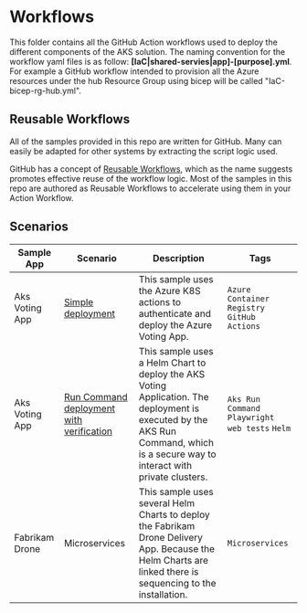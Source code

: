 # Workflows

This folder contains all the GitHub Action workflows used to deploy the different components of the AKS solution. The naming convention for the workflow yaml files is as follow:
**[IaC|shared-servies|app]-[purpose].yml**. 
For example a GitHub workflow intended to provision all the Azure resources under the hub Resource Group using bicep will be called "IaC-bicep-rg-hub.yml". 
 
## Reusable Workflows

All of the samples provided in this repo are written for GitHub. Many can easily be adapted for other systems by extracting the script logic used.

GitHub has a concept of [Reusable Workflows](https://docs.github.com/en/actions/learn-github-actions/reusing-workflows), which as the name suggests promotes effective reuse of the workflow logic. Most of the samples in this repo are authored as Reusable Workflows to accelerate using them in your Action Workflow.

## Scenarios

| Sample App     | Scenario                                                                     | Description                                                                                                                                                                     | Tags                                            |
| -------------- | ---------------------------------------------------------------------------- | ------------------------------------------------------------------------------------------------------------------------------------------------------------------------------- | ----------------------------------------------- |
| Aks Voting App | [Simple deployment](docs/app-azurevote-actions.md)                           | This sample uses the Azure K8S actions to authenticate and deploy the Azure Voting App.                                                                                         | `Azure Container Registry` `GitHub Actions`     |
| Aks Voting App | [Run Command deployment with verification](docs/app-azurevote-helmruncmd.md) | This sample uses a Helm Chart to deploy the AKS Voting Application. The deployment is executed by the AKS Run Command, which is a secure way to interact with private clusters. | `Aks Run Command` `Playwright web tests` `Helm` |
| Fabrikam Drone | Microservices                                                                | This sample uses several Helm Charts to deploy the Fabrikam Drone Delivery App. Because the Helm Charts are linked there is sequencing to the installation.                     | `Microservices`                                 |

